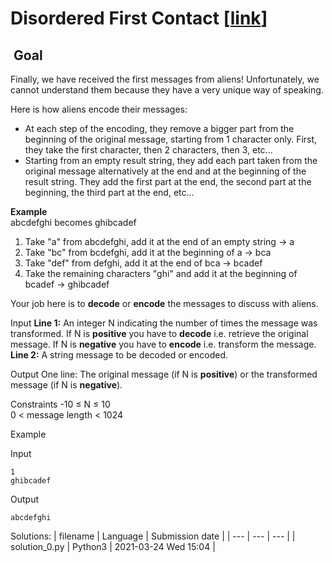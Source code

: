 # Disordered First Contact \[[link](https://www.codingame.com/training/easy/disordered-first-contact)\]


 Goal
-----


Finally, we have received the first messages from aliens! Unfortunately, we cannot understand them because they have a very unique way of speaking.  
  
Here is how aliens encode their messages:  
- At each step of the encoding, they remove a bigger part from the beginning of the original message, starting from 1 character only. First, they take the first character, then 2 characters, then 3, etc...  
- Starting from an empty result string, they add each part taken from the original message alternatively at the end and at the beginning of the result string. They add the first part at the end, the second part at the beginning, the third part at the end, etc...  
  
**Example**  
abcdefghi becomes ghibcadef  
  
1) Take "a" from abcdefghi, add it at the end of an empty string -> a  
2) Take "bc" from bcdefghi, add it at the beginning of a -> bca  
3) Take "def" from defghi, add it at the end of bca -> bcadef  
4) Take the remaining characters "ghi" and add it at the beginning of bcadef -> ghibcadef  
  
Your job here is to **decode** or **encode** the messages to discuss with aliens.



Input
**Line 1:** An integer N indicating the number of times the message was transformed. If N is **positive** you have to **decode** i.e. retrieve the original message. If N is **negative** you have to **encode** i.e. transform the message.  
**Line 2:** A string message to be decoded or encoded.


Output
One line: The original message (if N is **positive**) or the transformed message (if N is **negative**).


Constraints
-10 ≤ N ≤ 10  
0 < message length < 1024


Example


Input

```
1
ghibcadef
```



Output

```
abcdefghi
```





Solutions:
| filename | Language | Submission date |
| --- | --- | --- |
| solution_0.py | Python3 | 2021-03-24 Wed 15:04 |

